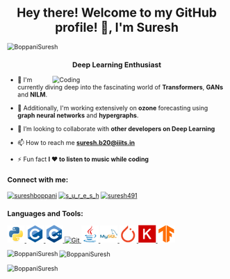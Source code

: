 <h1 align="center">Hey there! Welcome to my GitHub profile! 👋, I'm Suresh</h1>
<p align="left"> <img src="https://komarev.com/ghpvc/?username=BoppaniSuresh&label=Profile%20views&color=0e75b6&style=flat" alt="BoppaniSuresh" /> </p>
<h3 align="center">Deep Learning Enthusiast</h3>
<img  align="right" alt="Coding" width="400" src="https://cdn.dribbble.com/users/4382412/screenshots/15633275/media/085a014ebebde73e5cd510c93941f49a.gif">

- 🔭 I'm currently diving deep into the fascinating world of **Transformers**, **GANs** and **NILM**.

- 🌱 Additionally, I'm working extensively on **ozone** forecasting using **graph neural networks** and **hypergraphs**.

- 👯 I’m looking to collaborate with **other developers on Deep Learning**

- 📫 How to reach me **suresh.b20@iiits.in**

- ⚡ Fun fact **I ❤️ to listen to music while coding**

<h3 align="left">Connect with me:</h3>
<p align="left">
<a href="https://www.linkedin.com/in/sureshboppani/" target="blank"><img align="center" src="https://raw.githubusercontent.com/rahuldkjain/github-profile-readme-generator/master/src/images/icons/Social/linked-in-alt.svg" alt="sureshboppani" height="30" width="40" /></a>
<a href="https://codeforces.com/profile/s_u_r_e_s_h" target="blank"><img align="center" src="https://cdn.jsdelivr.net/npm/simple-icons@3.1.0/icons/codeforces.svg" alt="s_u_r_e_s_h" height="30" width="40" /></a>
<a href="https://www.kaggle.com/suresh491" target="blank"><img align="center" src="https://cdn.jsdelivr.net/gh/devicons/devicon@latest/icons/kaggle/kaggle-original.svg" alt="suresh491" height="30" width="40" /></a>
</p>

<h3 align="left">Languages and Tools:</h3>
<p align="left">
  <a href="https://www.python.org" target="_blank" rel="noreferrer">
    <img src="https://raw.githubusercontent.com/devicons/devicon/master/icons/python/python-original.svg" alt="Python" width="40" height="40"/>
  </a>
  <a href="https://www.cprogramming.com/" target="_blank" rel="noreferrer">
    <img src="https://raw.githubusercontent.com/devicons/devicon/master/icons/c/c-original.svg" alt="C" width="40" height="40"/>
  </a>
  <a href="https://www.w3schools.com/cpp/" target="_blank" rel="noreferrer">
    <img src="https://raw.githubusercontent.com/devicons/devicon/master/icons/cplusplus/cplusplus-original.svg" alt="C++" width="40" height="40"/>
  </a>
  <a href="https://git-scm.com/" target="_blank" rel="noreferrer">
    <img src="https://www.vectorlogo.zone/logos/git-scm/git-scm-icon.svg" alt="Git" width="40" height="40"/>
  </a>
  <a href="https://www.java.com" target="_blank" rel="noreferrer">
    <img src="https://raw.githubusercontent.com/devicons/devicon/master/icons/java/java-original.svg" alt="Java" width="40" height="40"/>
  </a>
  <a href="https://www.mysql.com/" target="_blank" rel="noreferrer">
    <img src="https://raw.githubusercontent.com/devicons/devicon/master/icons/mysql/mysql-original-wordmark.svg" alt="MySQL" width="40" height="40"/>
  </a>
  <a href="https://pytorch.org/" target="_blank" rel="noreferrer">
    <img src="https://raw.githubusercontent.com/devicons/devicon/master/icons/pytorch/pytorch-original.svg" alt="PyTorch" width="40" height="40"/>
  </a>
  <a href="https://keras.io/" target="_blank" rel="noreferrer">
    <img src="https://raw.githubusercontent.com/devicons/devicon/master/icons/keras/keras-original.svg" alt="Keras" width="40" height="40"/>
  </a>
  <a href="https://www.tensorflow.org/" target="_blank" rel="noreferrer">
    <img src="https://raw.githubusercontent.com/devicons/devicon/master/icons/tensorflow/tensorflow-original.svg" alt="TensorFlow" width="40" height="40"/>
  </a>
</p>


<p><img align="left" src="https://github-readme-stats.vercel.app/api/top-langs?username=BoppaniSuresh&show_icons=true&locale=en&layout=compact" alt="BoppaniSuresh" /></p>

<p>&nbsp;<img align="center" src="https://github-readme-stats.vercel.app/api?username=BoppaniSuresh&show_icons=true&locale=en" alt="BoppaniSuresh" /></p>

<p><img align="center" src="https://github-readme-streak-stats.herokuapp.com/?user=BoppaniSuresh&" alt="BoppaniSuresh" /></p>
